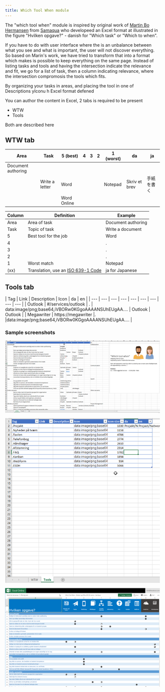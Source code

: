 ```yaml
---
title: Which Tool When module
---
```

The "which tool when" module is inspired by original work of [Martin Bo Hermansen](https://www.linkedin.com/in/martinbh/) from [Samaqua](https://www.samaqua.dk/) who developeed an Excel format at illustrated in the figure "Hvilken opgave?" - danish for "Which task" or "Which to when".

If you have to do with user interface where the is an unbalance between what you see and what is important, the user will not discover everything. So based on Marin's work, we have tried to transform that into a format which makes is possible to keep everything on the same page. Instead of listing tasks and tools and having the intersection indicate the relevance and fit, we go for a list of task, then a column indicating relevance, where the intersection compromosis the tools which fits.

By organizing your tasks in areas, and placing the tool in one of Descriptions yIconu h Excel format defened

You can author the content in Excel, 2 tabs is required to be present

- WTW 
- Tools

Both are described here

## WTW tab 

| Area | Task | 5 (best) | 4 | 3 | 2 | 1 (worst) | da | ja |
| --- | --- | --- | --- | --- | --- | --- | --- | --- |
|Document authoring|
| | Write a letter | Word |  |  | | Notepad  | Skriv et brev | 手紙を書く  | |
| | | Word Online |  |  | | | | | |

| Column | Definition | Example |
| --- | --- | --- |
| Area | Area of task |  Document authoring |
| Task | Topic of task | Write a document
| 5 | Best tool for the job| Word |
| 4 | | . |
| 3 | | . |
| 2 | | . |
| 1 | Worst match| Notepad |
| (xx) | Translation, use an [ISO 639-1 Code](https://en.wikipedia.org/wiki/List_of_ISO_639-1_codes) | ja for Japanese|

## Tools tab
| Tag | Link | Description | Icon |  da | en |
| --- | --- | --- | --- | --- | --- | --- | --- | --- |
| Outlook | #/services/outlook | . | data:image/png;base64,iVBORw0KGgoAAAANSUhEUgAA.... | Outlook | Outlook |
| Megawriter | https://megawriter |. |data:image/png;base64,iVBORw0KGgoAAAANSUhEUgAA.... | 

### Sample screenshots

![](2018-05-26-20-56-07.png)

![](2018-05-27-16-35-41.png)

![](./2018-05-26-17-25-33.png)